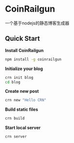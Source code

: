 # CoinRailgun

一个基于nodejs的静态博客生成器


## Quick Start

**Install CoinRailgun**

```bash
npm install -g coinrailgun
```

**Initialize your blog**

```bash
crn init blog
cd blog
```

**Create new post**

```bash
crn new "Hello CRN"
```

**Build static files**

```bash
crn build
```

**Start local server**

```bash
crn server
```